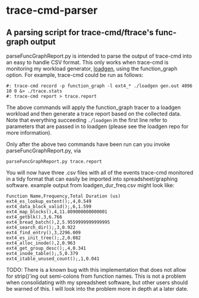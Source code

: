 # trace-cmd-parser
## A parsing script for trace-cmd/ftrace's func-graph output

parseFuncGraphReport.py is intended to parse the output of trace-cmd into an easy to handle CSV format.  This only works when trace-cmd is monitoring my workload generator, [loadgen](https://github.com/bstephens-tos1/loadgen), using the function_graph option.
For example, trace-cmd could be run as follows:

```
#: trace-cmd record -p function_graph -l ext4_* ./loadgen gen.out 4096 10 0 &> ./trace.stats
#: trace-cmd report > trace.report
```
The above commands will apply the function_graph tracer to a loadgen workload and
then generate a trace report based on the collected data. Note that everything succeeding `./loadgen` in the first line refer to parameters that are passed in to loadgen (please see the loadgen repo for more information).

Only after the above two commands have been run can you invoke parseFuncGraphReport.py,
via

```
parseFuncGraphReport.py trace.report
```

You will now have three .csv files with all of the events trace-cmd monitored in
a tidy format that can easily be imported into spreadsheet/graphing software. example
output from loadgen_dur_freq.csv might look like:

```
Function Name,Frequency,Total Duration (us)
ext4_es_lookup_extent();,4,0.549
ext4_data_block_valid();,6,1.599
ext4_map_blocks(),4,11.809000000000001
ext4_getblk(),3,6.766
ext4_bread_batch(),2,5.9559999999999995
ext4_search_dir();,3,0.922
ext4_find_entry(),3,2296.009
ext4_es_init_tree();,2,0.082
ext4_alloc_inode(),2,0.963
ext4_get_group_desc();,4,0.341
ext4_inode_table();,5,0.379
ext4_itable_unused_count();,1,0.041
```

TODO: There is a known bug with this implementation that does not allow for
strip()'ing out semi-colons from function names.  This is not a problem when
consolidating with my spreadsheet software, but other users should be warned of
this.  I will look into the problem more in depth at a later date.
